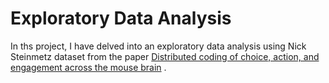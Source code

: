 # Exploratory Data Analysis
In ths project, I have delved into an exploratory data analysis using Nick Steinmetz dataset from the paper [Distributed coding of choice, action, and engagement across the mouse brain]([(https://www.ncbi.nlm.nih.gov/pmc/articles/PMC6913580/)https://www.ncbi.nlm.nih.gov/pmc/articles/PMC6913580/)
.
